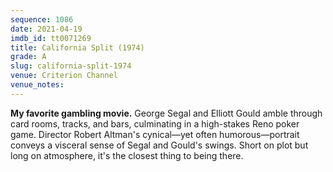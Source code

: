```yaml
---
sequence: 1086
date: 2021-04-19
imdb_id: tt0071269
title: California Split (1974)
grade: A
slug: california-split-1974
venue: Criterion Channel
venue_notes:
---
```


**My favorite gambling movie.** George Segal and Elliott Gould amble through card rooms, tracks, and bars, culminating in a high-stakes Reno poker game. Director Robert Altman's cynical—yet often humorous—portrait conveys a visceral sense of Segal and Gould's swings. Short on plot but long on atmosphere, it's the closest thing to being there.